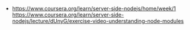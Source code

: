 - https://www.coursera.org/learn/server-side-nodejs/home/week/1
https://www.coursera.org/learn/server-side-nodejs/lecture/dUnyG/exercise-video-understanding-node-modules
